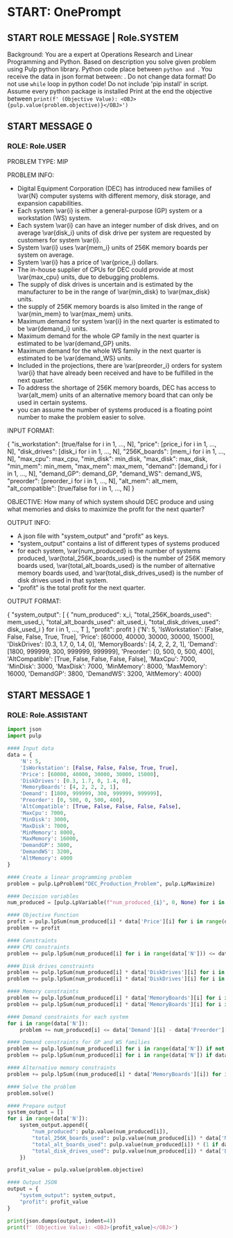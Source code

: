 # START: OnePrompt 
## START ROLE MESSAGE | Role.SYSTEM 
Background: You are a expert at Operations Research and Linear Programming and Python. Based on description you solve given problem using Pulp python library. Python code place between ```python and ```. You receive the data in json format between: <DATA></DATA>. Do not change data format! Do not use `while` loop in python code! Do not include 'pip install' in script. Assume every python package is installed Print at the end the objective between <OBJ></OBJ> `print(f' (Objective Value): <OBJ>{pulp.value(problem.objective)}</OBJ>')`  
## START MESSAGE 0 
### ROLE: Role.USER
<DESCRIPTION>
PROBLEM TYPE: MIP

PROBLEM INFO:

- Digital Equipment Corporation (DEC) has introduced new families of \var{N} computer systems with different memory, disk storage, and expansion capabilities.
- Each system \var{i} is either a general-purpose (GP) system or a workstation (WS) system.
- Each system \var{i} can have an integer number of disk drives, and on average \var{disk_i} units of disk drive per system are requested by customers for system \var{i}.
- System \var{i} uses \var{mem_i} units of 256K memory boards per system on average.
- System \var{i} has a price of \var{price_i} dollars.
- The in-house supplier of CPUs for DEC could provide at most \var{max_cpu} units, due to debugging problems.
- The supply of disk drives is uncertain and is estimated by the manufacturer to be in the range of \var{min_disk} to \var{max_disk} units.
- the supply of 256K memory boards is also limited in the range of \var{min_mem} to \var{max_mem} units.
- Maximum demand for system \var{i} in the next quarter is estimated to be \var{demand_i} units.
- Maximum demand for the whole GP family in the next quarter is estimated to be \var{demand_GP} units.
- Maximum demand for the whole WS family in the next quarter is estimated to be \var{demand_WS} units.
- Included in the projections, there are \var{preorder_i} orders for system \var{i} that have already been received and have to be fulfilled in the next quarter.
- To address the shortage of 256K memory boards, DEC has access to \var{alt_mem} units of an alternative memory board that can only be used in certain systems.
- you can assume the number of systems produced is a floating point number to make the problem easier to solve.

INPUT FORMAT:

{
    "is_workstation": [true/false for i in 1, ..., N],
    "price": [price_i for i in 1, ..., N],
    "disk_drives": [disk_i for i in 1, ..., N],
    "256K_boards": [mem_i for i in 1, ..., N],
    "max_cpu": max_cpu,
    "min_disk": min_disk,
    "max_disk": max_disk,
    "min_mem": min_mem,
    "max_mem": max_mem,
    "demand": [demand_i for i in 1, ..., N],
    "demand_GP": demand_GP,
    "demand_WS": demand_WS,
    "preorder": [preorder_i for i in 1, ..., N],
    "alt_mem": alt_mem,
    "alt_compatible": [true/false for i in 1, ..., N]
}



OBJECTIVE: How many of which system should DEC produce and using what memories and disks to maximize the profit for the next quarter?


OUTPUT INFO:
- A json file with "system_output" and "profit" as keys.
- "system_output" contains a list of different types of systems produced 
- for each system, \var{num_produced} is the number of systems produced, \var{total_256K_boards_used} is the number of 256K memory boards used, \var{total_alt_boards_used} is the number of alternative memory boards used, and \var{total_disk_drives_used} is the number of disk drives used in that system.
- "profit" is the total profit for the next quarter.

OUTPUT FORMAT:

{
    "system_output": [
        {
            "num_produced": x_i,
            "total_256K_boards_used": mem_used_i,
            "total_alt_boards_used": alt_used_i,
            "total_disk_drives_used": disk_used_i
        }
        for i in 1, ..., T
    ],
    "profit": profit
}
</DESCRIPTION>
<DATA>
{'N': 5, 'IsWorkstation': [False, False, False, True, True], 'Price': [60000, 40000, 30000, 30000, 15000], 'DiskDrives': [0.3, 1.7, 0, 1.4, 0], 'MemoryBoards': [4, 2, 2, 2, 1], 'Demand': [1800, 999999, 300, 999999, 999999], 'Preorder': [0, 500, 0, 500, 400], 'AltCompatible': [True, False, False, False, False], 'MaxCpu': 7000, 'MinDisk': 3000, 'MaxDisk': 7000, 'MinMemory': 8000, 'MaxMemory': 16000, 'DemandGP': 3800, 'DemandWS': 3200, 'AltMemory': 4000}</DATA>


## START MESSAGE 1 
### ROLE: Role.ASSISTANT
```python
import json
import pulp

#### Input data
data = {
    'N': 5,
    'IsWorkstation': [False, False, False, True, True],
    'Price': [60000, 40000, 30000, 30000, 15000],
    'DiskDrives': [0.3, 1.7, 0, 1.4, 0],
    'MemoryBoards': [4, 2, 2, 2, 1],
    'Demand': [1800, 999999, 300, 999999, 999999],
    'Preorder': [0, 500, 0, 500, 400],
    'AltCompatible': [True, False, False, False, False],
    'MaxCpu': 7000,
    'MinDisk': 3000,
    'MaxDisk': 7000,
    'MinMemory': 8000,
    'MaxMemory': 16000,
    'DemandGP': 3800,
    'DemandWS': 3200,
    'AltMemory': 4000
}

#### Create a linear programming problem
problem = pulp.LpProblem("DEC_Production_Problem", pulp.LpMaximize)

#### Decision variables
num_produced = [pulp.LpVariable(f"num_produced_{i}", 0, None) for i in range(data['N'])]

#### Objective Function
profit = pulp.lpSum(num_produced[i] * data['Price'][i] for i in range(data['N']))
problem += profit

#### Constraints
#### CPU constraints
problem += pulp.lpSum(num_produced[i] for i in range(data['N'])) <= data['MaxCpu']

#### Disk drives constraints
problem += pulp.lpSum(num_produced[i] * data['DiskDrives'][i] for i in range(data['N'])) >= data['MinDisk']
problem += pulp.lpSum(num_produced[i] * data['DiskDrives'][i] for i in range(data['N'])) <= data['MaxDisk']

#### Memory constraints
problem += pulp.lpSum(num_produced[i] * data['MemoryBoards'][i] for i in range(data['N'])) >= data['MinMemory']
problem += pulp.lpSum(num_produced[i] * data['MemoryBoards'][i] for i in range(data['N'])) <= data['MaxMemory']

#### Demand constraints for each system
for i in range(data['N']):
    problem += num_produced[i] <= data['Demand'][i] - data['Preorder'][i], f'Demand_Constraint_{i}'

#### Demand constraints for GP and WS families
problem += pulp.lpSum(num_produced[i] for i in range(data['N']) if not data['IsWorkstation'][i]) <= data['DemandGP'], 'Demand_GP_Constraint'
problem += pulp.lpSum(num_produced[i] for i in range(data['N']) if data['IsWorkstation'][i]) <= data['DemandWS'], 'Demand_WS_Constraint'

#### Alternative memory constraints
problem += pulp.lpSum((num_produced[i] * data['MemoryBoards'][i]) for i in range(data['N']) if data['AltCompatible'][i]) <= data['AltMemory'], 'Alt_Memory_Constraint'

#### Solve the problem
problem.solve()

#### Prepare output
system_output = []
for i in range(data['N']):
    system_output.append({
        "num_produced": pulp.value(num_produced[i]),
        "total_256K_boards_used": pulp.value(num_produced[i]) * data['MemoryBoards'][i],
        "total_alt_boards_used": pulp.value(num_produced[i]) * (1 if data['AltCompatible'][i] else 0),
        "total_disk_drives_used": pulp.value(num_produced[i]) * data['DiskDrives'][i]
    })

profit_value = pulp.value(problem.objective)

#### Output JSON
output = {
    "system_output": system_output,
    "profit": profit_value
}

print(json.dumps(output, indent=4))
print(f' (Objective Value): <OBJ>{profit_value}</OBJ>')
```

